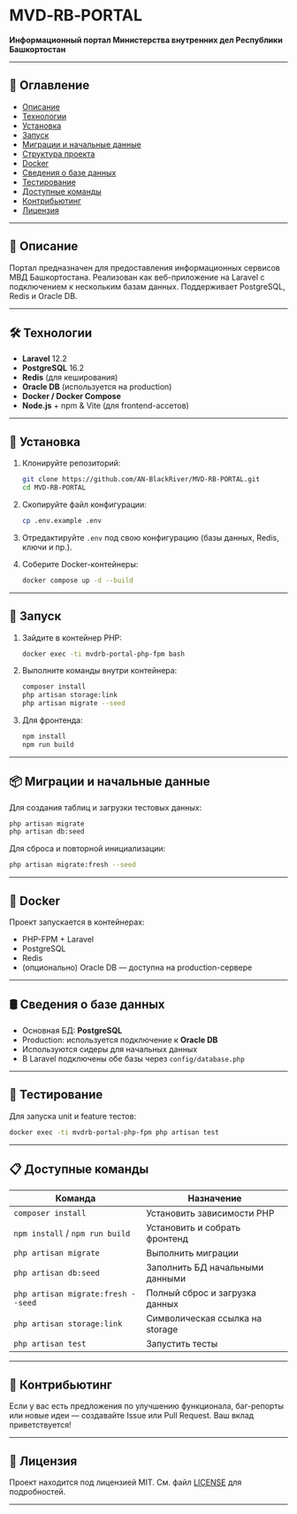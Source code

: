 # MVD‑RB‑PORTAL

**Информационный портал Министерства внутренних дел Республики Башкортостан**

---

## 📌 Оглавление

- [Описание](#описание)
- [Технологии](#технологии)
- [Установка](#установка)
- [Запуск](#запуск)
- [Миграции и начальные данные](#миграции-и-начальные-данные)
- [Структура проекта](#структура-проекта)
- [Docker](#docker)
- [Сведения о базе данных](#сведения-о-базе-данных)
- [Тестирование](#тестирование)
- [Доступные команды](#доступные-команды)
- [Контрибьютинг](#контрибьютинг)
- [Лицензия](#лицензия)

---

## 🧾 Описание

Портал предназначен для предоставления информационных сервисов МВД Башкортостана. Реализован как веб-приложение на Laravel с подключением к нескольким базам данных. Поддерживает PostgreSQL, Redis и Oracle DB.

---

## 🛠 Технологии

- **Laravel** 12.2
- **PostgreSQL** 16.2
- **Redis** (для кеширования)
- **Oracle DB** (используется на production)
- **Docker / Docker Compose**
- **Node.js** + npm & Vite (для frontend-ассетов)

---

## 🚀 Установка

1. Клонируйте репозиторий:

   ```bash
   git clone https://github.com/AN-BlackRiver/MVD-RB-PORTAL.git
   cd MVD-RB-PORTAL
   ```

2. Скопируйте файл конфигурации:

   ```bash
   cp .env.example .env
   ```

3. Отредактируйте `.env` под свою конфигурацию (базы данных, Redis, ключи и пр.).

4. Соберите Docker-контейнеры:

   ```bash
   docker compose up -d --build
   ```

---

## 🏁 Запуск

1. Зайдите в контейнер PHP:

   ```bash
   docker exec -ti mvdrb-portal-php-fpm bash
   ```

2. Выполните команды внутри контейнера:

   ```bash
   composer install
   php artisan storage:link
   php artisan migrate --seed
   ```

3. Для фронтенда:

   ```bash
   npm install
   npm run build
   ```

---

## 📦 Миграции и начальные данные

Для создания таблиц и загрузки тестовых данных:

```bash
php artisan migrate
php artisan db:seed
```

Для сброса и повторной инициализации:

```bash
php artisan migrate:fresh --seed
```

---

## 🐳 Docker

Проект запускается в контейнерах:

- PHP-FPM + Laravel
- PostgreSQL
- Redis
- (опционально) Oracle DB — доступна на production-сервере

---

## 🛢 Сведения о базе данных

- Основная БД: **PostgreSQL**
- Production: используется подключение к **Oracle DB**
- Используются сидеры для начальных данных
- В Laravel подключены обе базы через `config/database.php`

---

## 🧪 Тестирование

Для запуска unit и feature тестов:

```bash
docker exec -ti mvdrb-portal-php-fpm php artisan test
```

---

## 📋 Доступные команды

| Команда                                               | Назначение                          |
|--------------------------------------------------------|-------------------------------------|
| `composer install`                                    | Установить зависимости PHP          |
| `npm install` / `npm run build`                       | Установить и собрать фронтенд       |
| `php artisan migrate`                                 | Выполнить миграции                  |
| `php artisan db:seed`                                 | Заполнить БД начальными данными     |
| `php artisan migrate:fresh --seed`                    | Полный сброс и загрузка данных      |
| `php artisan storage:link`                            | Символическая ссылка на storage     |
| `php artisan test`                                    | Запустить тесты                     |

---

## 🤝 Контрибьютинг

Если у вас есть предложения по улучшению функционала, баг-репорты или новые идеи — создавайте Issue или Pull Request. Ваш вклад приветствуется!

---

## 📜 Лицензия

Проект находится под лицензией MIT. См. файл [LICENSE](LICENSE) для подробностей.

---
